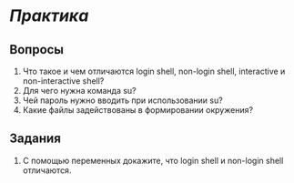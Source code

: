# *Практика*

## Вопросы

1. Что такое и чем отличаются login shell, non-login shell, interactive и non-interactive shell?
2. Для чего нужна команда su?
3. Чей пароль нужно вводить при использовании su?
4. Какие файлы задействованы в формировании окружения?

## Задания

1. С помощью переменных докажите, что login shell и non-login shell отличаются. 